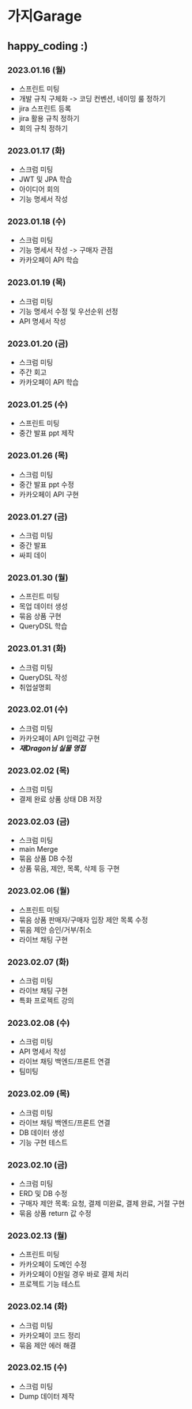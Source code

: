 # 가지Garage

## happy_coding :)

### 2023.01.16 (월)
- 스프린트 미팅
- 개발 규칙 구체화 -> 코딩 컨벤션, 네이밍 룰 정하기
- jira 스프린트 등록
- jira 활용 규칙 정하기
- 회의 규칙 정하기

### 2023.01.17 (화)
- 스크럼 미팅
- JWT 및 JPA 학습
- 아이디어 회의
- 기능 명세서 작성

### 2023.01.18 (수)
- 스크럼 미팅
- 기능 명세서 작성 -> 구매자 관점
- 카카오페이 API 학습

### 2023.01.19 (목)
- 스크럼 미팅
- 기능 명세서 수정 및 우선순위 선정
- API 명세서 작성

### 2023.01.20 (금)
- 스크럼 미팅
- 주간 회고
- 카카오페이 API 학습

### 2023.01.25 (수)
- 스프린트 미팅
- 중간 발표 ppt 제작

### 2023.01.26 (목)
- 스크럼 미팅
- 중간 발표 ppt 수정
- 카카오페이 API 구현

### 2023.01.27 (금)
- 스크럼 미팅
- 중간 발표
- 싸피 데이

### 2023.01.30 (월)
- 스프린트 미팅
- 목업 데이터 생성
- 묶음 상품 구현
- QueryDSL 학습

### 2023.01.31 (화)
- 스크럼 미팅
- QueryDSL 작성
- 취업설명회

### 2023.02.01 (수)
- 스크럼 미팅
- 카카오페이 API 입력값 구현
- ***재Dragon님 실물 영접***

### 2023.02.02 (목)
- 스크럼 미팅
- 결제 완료 상품 상태 DB 저장

### 2023.02.03 (금)
- 스크럼 미팅
- main Merge
- 묶음 상품 DB 수정
- 상품 묶음, 제안, 목록, 삭제 등 구현

### 2023.02.06 (월)
- 스프린트 미팅
- 묶음 상품 판매자/구매자 입장 제안 목록 수정
- 묶음 제안 승인/거부/취소 
- 라이브 채팅 구현

### 2023.02.07 (화)
- 스크럼 미팅
- 라이브 채팅 구현
- 특화 프로젝트 강의

### 2023.02.08 (수)
- 스크럼 미팅
- API 명세서 작성
- 라이브 채팅 백엔드/프론트 연결
- 팀미팅

### 2023.02.09 (목)
- 스크럼 미팅
- 라이브 채팅 백엔드/프론트 연결
- DB 데이터 생성
- 기능 구현 테스트

### 2023.02.10 (금)
- 스크럼 미팅
- ERD 및 DB 수정
- 구매자 제안 목록: 요청, 결제 미완료, 결제 완료, 거절 구현
- 묶음 상품 return 값 수정

### 2023.02.13 (월)
- 스프린트 미팅
- 카카오페이 도메인 수정
- 카카오페이 0원일 경우 바로 결제 처리
- 프로젝트 기능 테스트

### 2023.02.14 (화)
- 스크럼 미팅
- 카카오페이 코드 정리
- 묶음 제안 에러 해결

### 2023.02.15 (수)
- 스크럼 미팅
- Dump 데이터 제작
